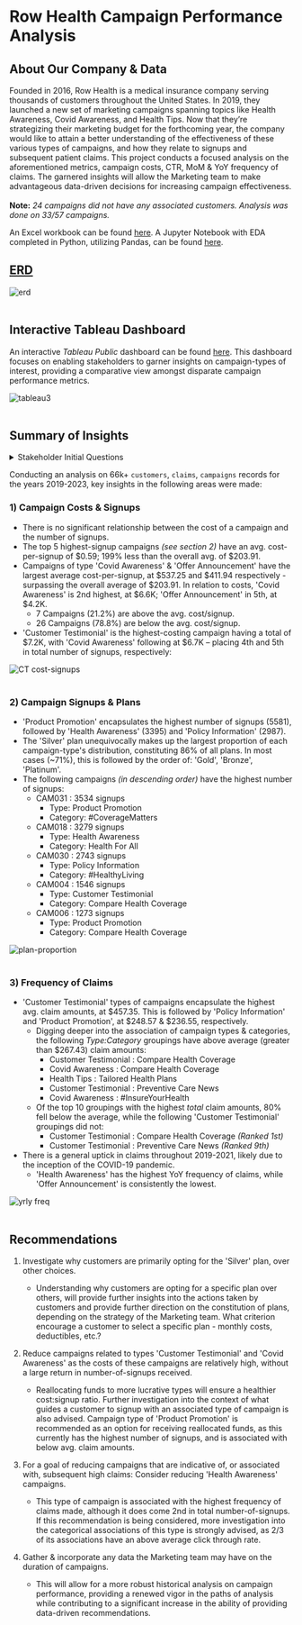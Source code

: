 # Row Health Campaign Performance Analysis

## About Our Company & Data
Founded in 2016, Row Health is a medical insurance company serving thousands of customers throughout the United States. In 2019, they launched a new set of marketing campaigns spanning topics like Health Awareness, Covid Awareness, and Health Tips. Now that they’re strategizing their marketing budget for the forthcoming year, the company would like to attain a better understanding of the effectiveness of these various types of campaigns, and how they relate to signups and subsequent patient claims. This project conducts a focused analysis on the aforementioned metrics, campaign costs, CTR, MoM & YoY frequency of claims. The garnered insights will allow the Marketing team to make advantageous data-driven decisions for increasing campaign effectiveness. 
</br></br>
**Note:** *24 campaigns did not have any associated customers. Analysis was done on 33/57 campaigns.*

An Excel workbook can be found [here](https://github.com/tseales/rowhealth-campaign-analysis/blob/f4ac1220566dfc81dff4621e1ab8e0c0d74618e0/artifacts/Row%20Health%20Data.xlsx). A Jupyter Notebook with EDA completed in Python, utilizing Pandas, can be found [here](https://github.com/tseales/rowhealth-campaign-analysis/blob/c99580226f8eecbb4127696215eb2edf0f78d7ea/artifacts/rowhealth-camp-performance-eda.ipynb).

## [ERD](https://github.com/tseales/rowhealth-campaign-analysis/blob/f4ac1220566dfc81dff4621e1ab8e0c0d74618e0/artifacts/ERD.md)
![erd](https://github.com/user-attachments/assets/e580f84c-ac7d-4f61-b841-08d1a31ef322)
</br></br>

## Interactive Tableau Dashboard
An interactive *Tableau Public* dashboard can be found [here](https://public.tableau.com/views/RowHealthCampaigns/Dashboard2?:language=en-US&:sid=&:redirect=auth&:display_count=n&:origin=viz_share_link). This dashboard focuses on enabling stakeholders to garner insights on campaign-types of interest, providing a comparative view amongst disparate campaign performance metrics. 

![tableau3](https://github.com/user-attachments/assets/8b2466d5-98b6-455c-95a7-c55f4910edcf)
</br></br>

## Summary of Insights
<details>
<summary>Stakeholder Initial Questions</summary>
  1. How does the cost of a campaign relate to the number of signups?</br> 
  2. Which campaigns resulted in the highest number of signups?</br>
  3. How does the type of campaign correlate with the type of plan chosen?</br>
  4. What do claims look like for customers acquired through certain campaign groupings?
</details>

Conducting an analysis on 66k+ `customers`, `claims`, `campaigns` records for the years 2019-2023, key insights in the following areas were made:
### 1) Campaign Costs & Signups
- There is no significant relationship between the cost of a campaign and the number of signups.
- The top 5 highest-signup campaigns *(see section 2)* have an avg. cost-per-signup of $0.59; 199% less than the overall avg. of $203.91.
- Campaigns of type 'Covid Awareness' & 'Offer Announcement' have the largest average cost-per-signup, at $537.25 and $411.94 respectively - surpassing the overall average of $203.91. In relation to costs, 'Covid Awareness' is 2nd highest, at $6.6K; 'Offer Announcement' in 5th, at $4.2K.
  - 7 Campaigns (21.2%) are above the avg. cost/signup.
  - 26 Campaigns (78.8%) are below the avg. cost/signup.
- 'Customer Testimonial' is the highest-costing campaign having a total of $7.2K, with 'Covid Awareness' following at $6.7K &ndash; placing 4th and 5th in total number of signups, respectively:

![CT cost-signups](https://github.com/user-attachments/assets/49d2ae70-b134-414e-96ed-4507c0a93577)
</br></br>

### 2) Campaign Signups & Plans
- 'Product Promotion' encapsulates the highest number of signups (5581), followed by 'Health Awareness' (3395) and 'Policy Information' (2987).
- The 'Silver' plan unequivocally makes up the largest proportion of each campaign-type's distribution, constituting 86% of all plans. In most cases (~71%), this is followed by the order of: 'Gold', 'Bronze', 'Platinum'.
- The following campaigns *(in descending order)* have the highest number of signups:
  - CAM031 : 3534 signups
    - Type: Product Promotion
    - Category: #CoverageMatters
  - CAM018 : 3279 signups
    - Type: Health Awareness
    - Category: Health For All
  - CAM030 : 2743 signups
    - Type: Policy Information
    - Category: #HealthyLiving
  - CAM004 : 1546 signups
    - Type: Customer Testimonial
    - Category: Compare Health Coverage
  - CAM006 : 1273 signups
    - Type: Product Promotion
    - Category: Compare Health Coverage

![plan-proportion](https://github.com/user-attachments/assets/7e8e1c6c-4c5f-4af8-ac75-e75d7b4cceae)
</br></br>

### 3) Frequency of Claims
- 'Customer Testimonial' types of campaigns encapsulate the highest avg. claim amounts, at $457.35. This is followed by 'Policy Information' and 'Product Promotion', at $248.57 & $236.55, respectively.
  - Digging deeper into the association of campaign types & categories, the following *Type:Category* groupings have above average (greater than $267.43) claim amounts:
    - Customer Testimonial : Compare Health Coverage
    - Covid Awareness : Compare Health Coverage
    - Health Tips : Tailored Health Plans
    - Customer Testimonial : Preventive Care News
    - Covid Awareness : #InsureYourHealth
  - Of the top 10 groupings with the highest *total* claim amounts, 80% fell below the average, while the following 'Customer Testimonial' groupings did not:
    - Customer Testimonial : Compare Health Coverage *(Ranked 1st)*
    - Customer Testimonial : Preventive Care News *(Ranked 9th)*
- There is a general uptick in claims throughout 2019-2021, likely due to the inception of the COVID-19 pandemic.
  - 'Health Awareness' has the highest YoY frequency of claims, while 'Offer Announcement' is consistently the lowest.

![yrly freq](https://github.com/user-attachments/assets/36b00dc6-c51a-4b62-afac-29604387d8ed)
</br></br>

## Recommendations
1. Investigate why customers are primarily opting for the 'Silver' plan, over other choices.
    - Understanding why customers are opting for a specific plan over others, will provide further insights into the actions taken by customers and provide further direction on the constitution of plans, depending on the strategy of the Marketing team. What criterion encourage a customer to select a specific plan - monthly costs, deductibles, etc.?

2. Reduce campaigns related to types 'Customer Testimonial' and 'Covid Awareness' as the costs of these campaigns are relatively high, without a large return in number-of-signups received.
    - Reallocating funds to more lucrative types will ensure a healthier cost:signup ratio. Further investigation into the context of what guides a customer to signup with an associated type of campaign is also advised. Campaign type of 'Product Promotion' is recommended as an option for receiving reallocated funds, as this currently has the highest number of signups, and is associated with below avg. claim amounts. 

3. For a goal of reducing campaigns that are indicative of, or associated with, subsequent high claims: Consider reducing 'Health Awareness' campaigns.
    - This type of campaign is associated with the highest frequency of claims made, although it does come 2nd in total number-of-signups. If this recommendation is being considered, more investigation into the categorical associations of this type is strongly advised, as 2/3 of its associations have an above average click through rate.

4. Gather & incorporate any data the Marketing team may have on the duration of campaigns.
    - This will allow for a more robust historical analysis on campaign performance, providing a renewed vigor in the paths of analysis while contributing to a significant increase in the ability of providing data-driven recommendations.
